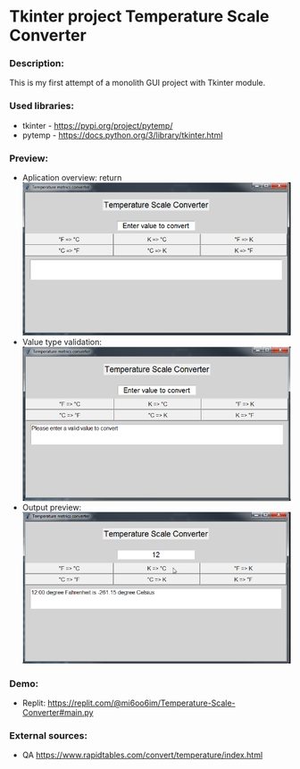 # Tkinter project Temperature Scale Converter


### Description:
This is my first attempt of a monolith GUI project with Tkinter module.


### Used libraries:
* tkinter - https://pypi.org/project/pytemp/
* pytemp - https://docs.python.org/3/library/tkinter.html


### Preview:
* Aplication overview:  return
![Alt text](Temperature_scales_convertor.png)
* Value type validation:
![Alt text](Temperature_scales_convertor_validation_err.png)
* Output preview:
![Alt text](Temperature_scales_convertor_output.png)


### Demo:
* Replit: https://replit.com/@mi6oo6im/Temperature-Scale-Converter#main.py


### External sources:
* QA https://www.rapidtables.com/convert/temperature/index.html